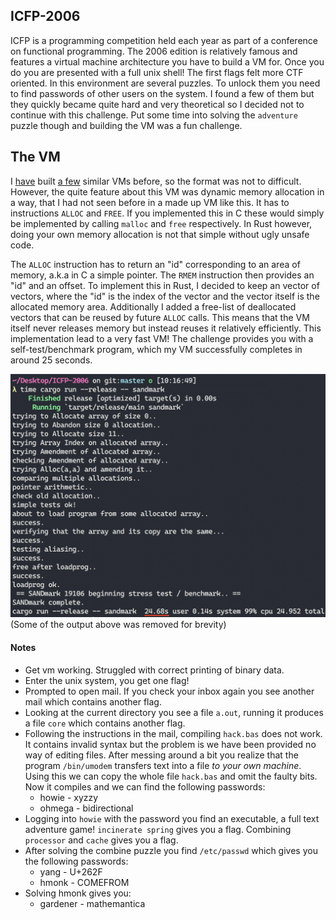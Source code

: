 ## ICFP-2006
ICFP is a programming competition held each year as part of a conference on functional programming. The 2006 edition is relatively famous and features a virtual machine architecture you have to build a VM for. Once you do you are presented with a full unix shell! The first flags felt more CTF oriented. In this environment are several puzzles. To unlock them you need to find passwords of other users on the system. I found a few of them but they quickly became quite hard and very theoretical so I decided not to continue with this challenge. Put some time into solving the `adventure` puzzle though and building the VM was a fun challenge.

## The VM
I [have](https://github.com/AxlLind/AdventOfCode2019/blob/master/src/intcoder.rs) built [a few](https://github.com/AxlLind/synacor_challenge/blob/master/src/cpu.rs) similar VMs before, so the format was not to difficult. However, the quite feature about this VM was dynamic memory allocation in a way, that I had not seen before in a made up VM like this. It has to instructions `ALLOC` and `FREE`. If you implemented this in C these would simply be implemented by calling `malloc` and `free` respectively. In Rust however, doing your own memory allocation is not that simple without ugly unsafe code.

The `ALLOC` instruction has to return an "id" corresponding to an area of memory, a.k.a in C a simple pointer. The `RMEM` instruction then provides an "id" and an offset. To implement this in Rust, I decided to keep an vector of vectors, where the "id" is the index of the vector and the vector itself is the allocated memory area. Additionally I added a free-list of deallocated vectors that can be reused by future `ALLOC` calls. This means that the VM itself never releases memory but instead reuses it relatively efficiently. This implementation lead to a very fast VM! The challenge provides you with a self-test/benchmark program, which my VM successfully completes in around 25 seconds.

![benchmark](./screenshots/benchmark.png)
(Some of the output above was removed for brevity)

#### Notes
- Get vm working. Struggled with correct printing of binary data.
- Enter the unix system, you get one flag!
- Prompted to open mail. If you check your inbox again you see another mail which contains another flag.
- Looking at the current directory you see a file `a.out`, running it produces a file `core` which contains another flag.
- Following the instructions in the mail, compiling `hack.bas` does not work. It contains invalid syntax but the problem is we have been provided no way of editing files. After messing around a bit you realize that the program `/bin/umodem` transfers text into a file *to your own machine*. Using this we can copy the whole file `hack.bas` and omit the faulty bits. Now it compiles and we can find the following passwords:
  - howie - xyzzy
  - ohmega - bidirectional
- Logging into `howie` with the password you find an executable, a full text adventure game! `incinerate spring` gives you a flag. Combining `processor` and `cache` gives you a flag.
- After solving the combine puzzle you find `/etc/passwd` which gives you the following passwords:
  - yang - U+262F
  - hmonk - COMEFROM
- Solving hmonk gives you:
  - gardener - mathemantica
